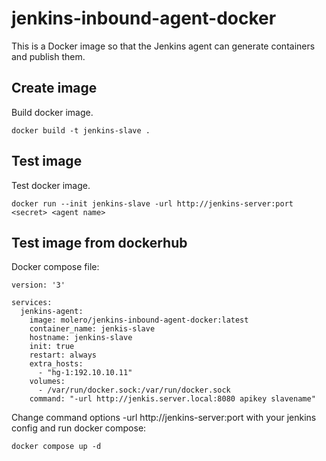 # jenkins-inbound-agent-docker
This is a Docker image so that the Jenkins agent can generate containers and publish them.

## Create image

Build docker image.
```
docker build -t jenkins-slave . 
```

## Test image

Test docker image.
```
docker run --init jenkins-slave -url http://jenkins-server:port <secret> <agent name>
```

## Test image from dockerhub

Docker compose file:

```
version: '3'

services:
  jenkins-agent:
    image: molero/jenkins-inbound-agent-docker:latest
    container_name: jenkis-slave
    hostname: jenkins-slave
    init: true
    restart: always
    extra_hosts:
      - "hg-1:192.10.10.11"
    volumes:
      - /var/run/docker.sock:/var/run/docker.sock
    command: "-url http://jenkis.server.local:8080 apikey slavename"
```

Change command options -url http://jenkins-server:port <secret> <agent name> with your jenkins config and run docker compose:

```
docker compose up -d
```
